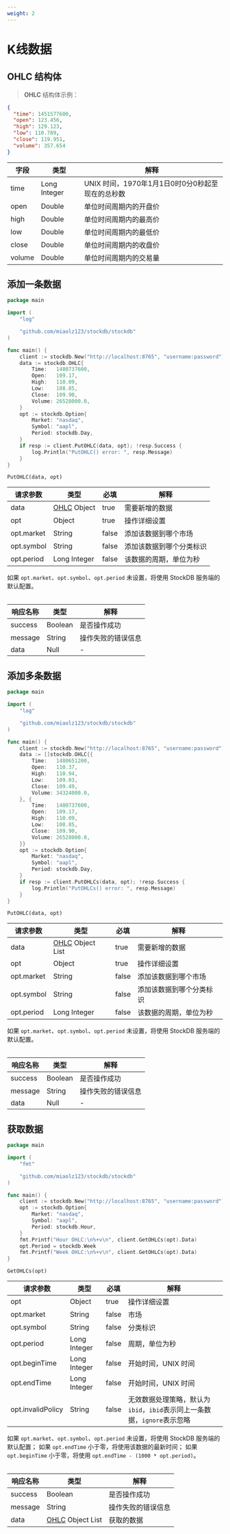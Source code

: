 ```yaml
---
weight: 2
---
```


# K线数据

## OHLC 结构体

> **OHLC** 结构体示例：

```json
{
  "time": 1451577600,
  "open": 123.456,
  "high": 129.123,
  "low": 110.789,
  "close": 119.951,
  "volume": 357.654
}
```

| 字段 | 类型 | 解释 |
| ---- | ---- | ---- |
| time | Long Integer | UNIX 时间，1970年1月1日0时0分0秒起至现在的总秒数 |
| open | Double | 单位时间周期内的开盘价 |
| high | Double | 单位时间周期内的最高价 |
| low | Double | 单位时间周期内的最低价 |
| close | Double | 单位时间周期内的收盘价 |
| volume | Double | 单位时间周期内的交易量 |

## 添加一条数据

```go
package main

import (
	"log"

	"github.com/miaolz123/stockdb/stockdb"
)

func main() {
	client := stockdb.New("http://localhost:8765", "username:password")
	data := stockdb.OHLC{
		Time:   1480737600,
		Open:   109.17,
		High:   110.09,
		Low:    108.85,
		Close:  109.90,
		Volume: 26528000.0,
	}
	opt := stockdb.Option{
		Market: "nasdaq",
		Symbol: "aapl",
		Period: stockdb.Day,
	}
	if resp := client.PutOHLC(data, opt); !resp.Success {
		log.Println("PutOHLC() error: ", resp.Message)
	}
}
```

`PutOHLC(data, opt)`

| 请求参数 | 类型 | 必填 | 解释 |
| -------- | ---- | ---- | ---- |
| data | [OHLC](#ohlc-结构体) Object | true | 需要新增的数据 |
| opt | Object | true | 操作详细设置 |
| opt.market | String | false | 添加该数据到哪个市场 |
| opt.symbol | String | false | 添加该数据到哪个分类标识 |
| opt.period | Long Integer | false | 该数据的周期，单位为秒 |

<aside class="notice">
如果 <code>opt.market</code>、<code>opt.symbol</code>、<code>opt.period</code> 未设置，将使用 StockDB 服务端的默认配置。
</aside>

<br>

| 响应名称 | 类型 | 解释 |
| -------- | ---- | ---- |
| success | Boolean | 是否操作成功 |
| message | String | 操作失败的错误信息 |
| data | Null | - |

## 添加多条数据

```go
package main

import (
	"log"

	"github.com/miaolz123/stockdb/stockdb"
)

func main() {
	client := stockdb.New("http://localhost:8765", "username:password")
	data := []stockdb.OHLC{{
		Time:   1480651200,
		Open:   110.37,
		High:   110.94,
		Low:    109.03,
		Close:  109.49,
		Volume: 34324000.0,
	}, {
		Time:   1480737600,
		Open:   109.17,
		High:   110.09,
		Low:    108.85,
		Close:  109.90,
		Volume: 26528000.0,
	}}
	opt := stockdb.Option{
		Market: "nasdaq",
		Symbol: "aapl",
		Period: stockdb.Day,
	}
	if resp := client.PutOHLCs(data, opt); !resp.Success {
		log.Println("PutOHLCs() error: ", resp.Message)
	}
}
```

`PutOHLC(data, opt)`

| 请求参数 | 类型 | 必填 | 解释 |
| -------- | ---- | ---- | ---- |
| data | [OHLC](#ohlc-结构体) Object List | true | 需要新增的数据 |
| opt | Object | true | 操作详细设置 |
| opt.market | String | false | 添加该数据到哪个市场 |
| opt.symbol | String | false | 添加该数据到哪个分类标识 |
| opt.period | Long Integer | false | 该数据的周期，单位为秒 |

<aside class="notice">
如果 <code>opt.market</code>、<code>opt.symbol</code>、<code>opt.period</code> 未设置，将使用 StockDB 服务端的默认配置。
</aside>

<br>

| 响应名称 | 类型 | 解释 |
| -------- | ---- | ---- |
| success | Boolean | 是否操作成功 |
| message | String | 操作失败的错误信息 |
| data | Null | - |

## 获取数据

```go
package main

import (
	"fmt"

	"github.com/miaolz123/stockdb/stockdb"
)

func main() {
	client := stockdb.New("http://localhost:8765", "username:password")
	opt := stockdb.Option{
		Market: "nasdaq",
		Symbol: "aapl",
		Period: stockdb.Hour,
	}
	fmt.Printf("Hour OHLC:\n%+v\n", client.GetOHLCs(opt).Data)
	opt.Period = stockdb.Week
	fmt.Printf("Week OHLC:\n%+v\n", client.GetOHLCs(opt).Data)
}
```

`GetOHLCs(opt)`

| 请求参数 | 类型 | 必填 | 解释 |
| -------- | ---- | ---- | ---- |
| opt | Object | true | 操作详细设置 |
| opt.market | String | false | 市场 |
| opt.symbol | String | false | 分类标识 |
| opt.period | Long Integer | false | 周期，单位为秒 |
| opt.beginTime | Long Integer | false | 开始时间，UNIX 时间 |
| opt.endTime | Long Integer | false | 开始时间，UNIX 时间 |
| opt.invalidPolicy | String | false | 无效数据处理策略，默认为`ibid`，`ibid`表示同上一条数据，`ignore`表示忽略 |

<aside class="notice">
如果 <code>opt.market</code>、<code>opt.symbol</code>、<code>opt.period</code> 未设置，将使用 StockDB 服务端的默认配置；
如果 <code>opt.endTime</code> 小于零，将使用该数据的最新时间；
如果 <code>opt.beginTime</code> 小于零，将使用 <code>opt.endTime - (1000 * opt.period)</code>。
</aside>

<br>

| 响应名称 | 类型 | 解释 |
| -------- | ---- | ---- |
| success | Boolean | 是否操作成功 |
| message | String | 操作失败的错误信息 |
| data | [OHLC](#ohlc-结构体) Object List | 获取的数据 |
